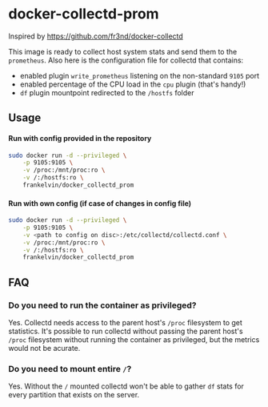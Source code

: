 # docker-collectd-prom

Inspired by https://github.com/fr3nd/docker-collectd 

This image is ready to collect host system stats and send them to the `prometheus`.
Also here is the configuration file for collectd that contains:
- enabled plugin `write_prometheus` listening on the non-standard `9105` port
- enabled percentage of the CPU load in the `cpu` plugin (that's handy!)
- `df` plugin mountpoint redirected to the `/hostfs` folder

## Usage

#### Run with config provided in the repository

```bash
sudo docker run -d --privileged \
	-p 9105:9105 \
	-v /proc:/mnt/proc:ro \
	-v /:/hostfs:ro \
	frankelvin/docker_collectd_prom
```

#### Run with own config (if case of changes in config file)
```bash
sudo docker run -d --privileged \
	-p 9105:9105 \
	-v <path to config on disc>:/etc/collectd/collectd.conf \
	-v /proc:/mnt/proc:ro \
	-v /:/hostfs:ro \
	frankelvin/docker_collectd_prom
```

## FAQ

### Do you need to run the container as privileged?
Yes. Collectd needs access to the parent host's `/proc` filesystem to get statistics. It's possible to run collectd without passing the parent host's `/proc` filesystem without running the container as privileged, but the metrics would not be acurate.

### Do you need to mount entire `/`?
Yes. Without the `/` mounted collectd won't be able to gather `df` stats for every partition that exists on the server.
